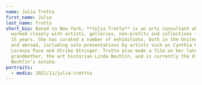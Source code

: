 ```yaml
---
name: Julia Trotta
first_name: Julia
last_name: Trotta
short_bio: Based in New York, **Julia Trotta** is an arts consultant who has
  worked closely with artists, galleries, non-profits and collections for over
  15 years. She has curated a number of exhibitions, both in the United States
  and abroad, including solo presentations by artists such as Cynthia Hawkins,
  Lorenzo Pace and Ulrike Ottinger. Trotta also made a film on her late
  grandmother, the art historian Linda Nochlin, and is currently the director of
  Nochlin’s estate.
portraits:
  - media: 2022/11/julia-trottta
---
```

